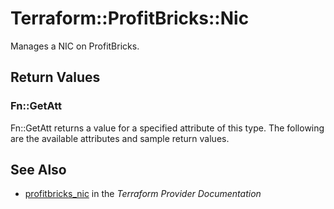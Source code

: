 # Terraform::ProfitBricks::Nic

Manages a NIC on ProfitBricks.

## Return Values

### Fn::GetAtt

Fn::GetAtt returns a value for a specified attribute of this type. The following are the available attributes and sample return values.

## See Also

* [profitbricks_nic](https://www.terraform.io/docs/providers/profitbricks/r/nic.html) in the _Terraform Provider Documentation_